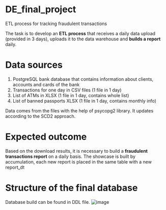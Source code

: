 # DE_final_project
ETL process for tracking fraudulent transactions

The task is to develop an **ETL process** that receives a daily data upload
(provided in 3 days), uploads it to the data warehouse and **builds a report** daily.

# Data sources
1. PostgreSQL bank database that contains information about clients, accounts and cards of the bank
2. Transactions for one day in CSV files (1 file in 1 day)
3. List of ATMs in XLSX (1 file in 1 day, contains whole list)
4. List of banned passports XLSX (1 file in 1 day, contains monthly info)
   
Data comes from the files with the help of psycopg2 library. It updates according to the SCD2 approach.

# Expected outcome
Based on the download results, it is necessary to build a **fraudulent transactions report** on a daily basis. The showcase is built by accumulation,
each new report is placed in the same table with a new report_dt

# Structure of the final database
Database build can be found in DDL file.
![image](https://github.com/NinoVinoDomino/DE_final_project/assets/98032823/fe130e8a-2202-42a9-b23f-ab79b2e22e57)



